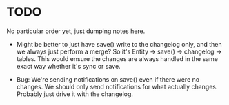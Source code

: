 # TODO

No particular order yet, just dumping notes here.

- Might be better to just have save() write to the changelog only, and then
we always just perform a merge? So it's Entity -> save() -> changelog -> tables.
This would ensure the changes are always handled in the same exact way whether
it's sync or save.

- Bug: We're sending notifications on save() even if there were no changes.
We should only send notifications for what actually changes. Probably just
drive it with the changelog.